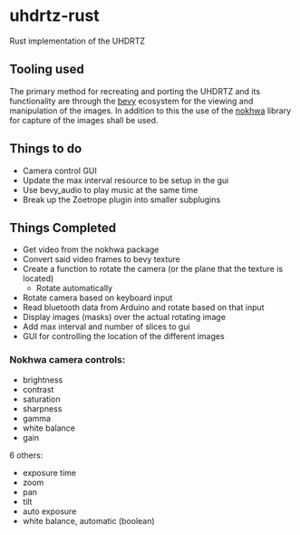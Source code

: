 # uhdrtz-rust
Rust implementation of the UHDRTZ

## Tooling used
The primary method for recreating and porting the UHDRTZ and its functionality are through the [bevy](https://github.com/bevyengine/bevy) ecosystem for the viewing and manipulation of the images.
In addition to this the use of the [nokhwa](https://github.com/l1npengtul/nokhwa) library for capture of the images shall be used.


## Things to do
- Camera control GUI
- Update the max interval resource to be setup in the gui
- Use bevy_audio to play music at the same time
- Break up the Zoetrope plugin into smaller subplugins


## Things Completed
- Get video from the nokhwa package
- Convert said video frames to bevy texture
- Create a function to rotate the camera (or the plane that the texture is located)
  - Rotate automatically
- Rotate camera based on keyboard input
- Read bluetooth data from Arduino and rotate based on that input
- Display images (masks) over the actual rotating image
- Add max interval and number of slices to gui
- GUI for controlling the location of the different images

### Nokhwa camera controls:
- brightness
- contrast
- saturation
- sharpness
- gamma
- white balance
- gain

6 others:
- exposure time
- zoom
- pan
- tilt
- auto exposure
- white balance, automatic (boolean)
